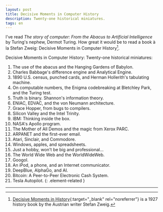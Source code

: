 ```yaml
---
layout: post
title: Decisive Moments in Computer History
description: Twenty-one historical miniatures.
tags: en
---
```


I've read *The story of computer: From the Abacus to Artificial Intelligence*
by Turing's nephew, Dermot Turing. How great it would be to read a book à la
Stefan Zweig: Decisive Moments in Computer History[^1].

Decisive Moments in Computer History: Twenty-one historical miniatures:

01. The use of the abacus and the Hanging Gardens of Babylon.
02. Charles Babbage's difference engine and Analytical Engine.
03. 1890 U.S. census, punched cards, and Herman Hollerith's tabulating machine.
04. On computable numbers, the Enigma codebreaking at Bletchley Park, and the Turing test.
05. Truth is binary. Shannon's information theory.
06. ENIAC, EDVAC, and the von Neumann architecture.
07. Grace Hopper, from bugs to compilers.
08. Silicon Valley and the Intel Trinity.
09. IBM: Thinking inside the box.
10. NASA's Apollo program.
11. The Mother of All Demos and the magic from Xerox PARC.
12. ARPANET and the first-ever email.
13. Atari, Sinclair, and Commodore.
14. Windows, apples, and spreadsheets.
15. Just a hobby, won't be big and professional…
16. The World Wide Web and the WorldWideWeb.
17. Googol.
18. An iPod, a phone, and an Internet communicator.
19. DeepBlue, AlphaGo, and AI.
20. Bitcoin: A Peer-to-Peer Electronic Cash System.
21. Tesla Autopilot.
{: .element-related }

---

[^1]: [Decisive Moments in History](https://en.wikipedia.org/wiki/Decisive_Moments_in_History){:target="_blank" rel="noreferrer"} is a 1927 history book by the Austrian writer Stefan Zweig.
